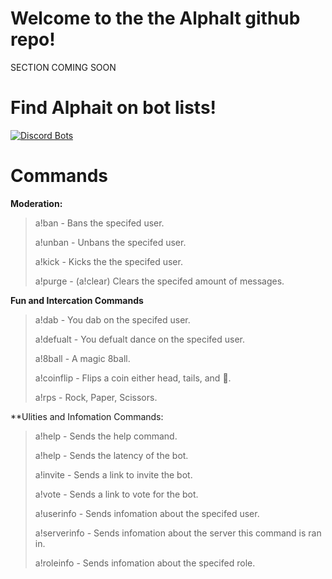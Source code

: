 # Welcome to the the AlphaIt github repo!
SECTION COMING SOON

# Find Alphait on bot lists!
[![Discord Bots](https://discordbots.org/api/widget/493973379515416577.svg)](https://discordbots.org/bot/493973379515416577)

# Commands

**Moderation:**

> a!ban - Bans the specifed user.
>
> a!unban - Unbans the specifed user.
>
> a!kick - Kicks the the specifed user.
>
> a!purge - (a!clear) Clears the specifed amount of messages.

**Fun and Intercation Commands**

> a!dab - You dab on the specifed user.
>
> a!defualt - You defualt dance on the specifed user.
>
> a!8ball - A magic 8ball.
>
> a!coinflip - Flips a coin either head, tails, and 👀.
>
> a!rps - Rock, Paper, Scissors.

**Ulities and Infomation Commands:

> a!help - Sends the help command.
>
> a!help - Sends the latency of the bot.
>
> a!invite - Sends a link to invite the bot.
>
> a!vote - Sends a link to vote for the bot.
>
> a!userinfo - Sends infomation about the specifed user.
>
> a!serverinfo - Sends infomation about the server this command is ran in.
>
> a!roleinfo - Sends infomation about the specifed role.
